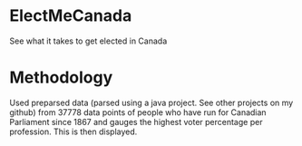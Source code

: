 # ElectMeCanada
See what it takes to get elected in Canada

# Methodology
Used preparsed data (parsed using a java project. See other projects on my github) from 37778 data points of people who have run for Canadian Parliament since 1867 and gauges the highest voter percentage per profession. This is then displayed.
